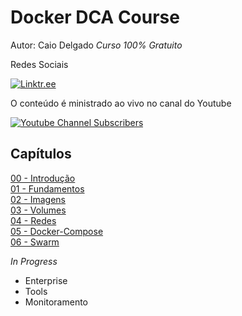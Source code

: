 # Docker DCA Course 
Autor: Caio Delgado
_Curso 100% Gratuito_ 

Redes Sociais  

[![Linktr.ee](https://img.shields.io/website?down_message=caiodelgadonew&label=LINKTR.EE&logo=linktree&style=for-the-badge&up_message=caiodelgadonew&url=https%3A%2F%2Flinktr.ee%2Fcaiodelgadonew)](https://linktr.ee/caiodelgadonew)


O conteúdo é ministrado ao vivo no canal do Youtube  

[![Youtube Channel Subscribers](https://img.shields.io/youtube/channel/subscribers/UCQnpN5AUd36lnMHuIl_rihA?label=YOUTUBE&logo=youtube&style=for-the-badge&logoColor=red)](https://www.youtube.com/caiodelgadonew) 


## Capítulos
[00 - Introdução](00-intro.md)  
[01 - Fundamentos](01-fundamentos.md)  
[02 - Imagens](02-imagens.md)  
[03 - Volumes](03-volumes.md)  
[04 - Redes](04-redes.md)  
[05 - Docker-Compose](05-docker-compose.md)  
[06 - Swarm](06-swarm.md)  


_In Progress_
* Enterprise
* Tools
* Monitoramento
